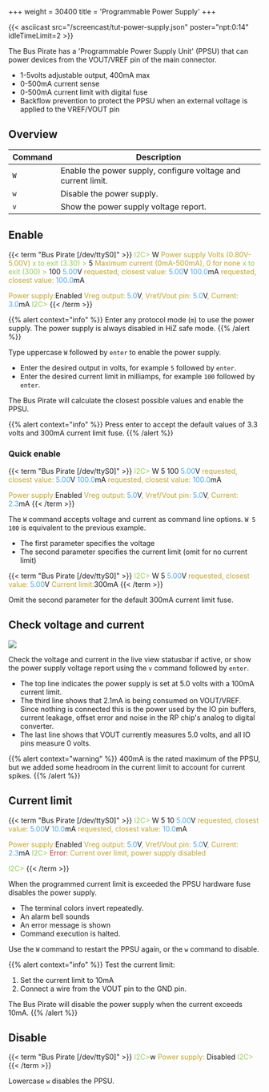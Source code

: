 +++
weight = 30400
title = 'Programmable Power Supply'
+++

{{< asciicast src="/screencast/tut-power-supply.json" poster="npt:0:14"  idleTimeLimit=2 >}}

The Bus Pirate has a 'Programmable Power Supply Unit' (PPSU) that can power devices from the VOUT/VREF pin of the main connector.

- 1-5volts adjustable output, 400mA max
- 0-500mA current sense 
- 0-500mA current limit with digital fuse
- Backflow prevention to protect the PPSU when an external voltage is applied to the VREF/VOUT pin

## Overview

|Command|Description|
|---|---|
|```W```|Enable the power supply, configure voltage and current limit.|
|```w```|Disable the power supply.|
|```v```|Show the power supply voltage report.|

## Enable
{{< term "Bus Pirate [/dev/ttyS0]" >}}
<span style="color:#96cb59">I2C></span> W
<span style="color:#bfa530">Power supply
Volts (0.80V-5.00V)</span>
<span style="color:#96cb59">x to exit (3.30) ></span> 5
<span style="color:#bfa530">Maximum current (0mA-500mA), 0 for none</span>
<span style="color:#96cb59">x to exit (300) ></span> 100
<span style="color:#53a6e6">5.00</span>V<span style="color:#bfa530"> requested, closest value: <span style="color:#53a6e6">5.00</span></span>V
<span style="color:#53a6e6">100.0</span>mA<span style="color:#bfa530"> requested, closest value: <span style="color:#53a6e6">100.0</span></span>mA

<span style="color:#bfa530">Power supply:</span>Enabled
<span style="color:#bfa530">Vreg output: <span style="color:#53a6e6">5.0</span></span>V<span style="color:#bfa530">, Vref/Vout pin: <span style="color:#53a6e6">5.0</span></span>V<span style="color:#bfa530">, Current: <span style="color:#53a6e6">3.0</span></span>mA<span style="color:#bfa530">
</span>
<span style="color:#96cb59">I2C></span> 
{{< /term >}}

{{% alert context="info" %}}
Enter any protocol mode (```m```) to use the power supply. The power supply is always disabled in HiZ safe mode.
{{% /alert %}}

Type uppercase ```W``` followed by ```enter``` to enable the power supply. 

- Enter the desired output in volts, for example ```5``` followed by ```enter```.
- Enter the desired current limit in milliamps, for example ```100``` followed by ```enter```.

The Bus Pirate will calculate the closest possible values and enable the PPSU.

{{% alert context="info" %}}
Press enter to accept the default values of 3.3 volts and 300mA current limit fuse.
{{% /alert %}}

### Quick enable

{{< term "Bus Pirate [/dev/ttyS0]" >}}
<span style="color:#96cb59">I2C></span> W 5 100
<span style="color:#53a6e6">5.00</span>V<span style="color:#bfa530"> requested, closest value: <span style="color:#53a6e6">5.00</span></span>V
<span style="color:#53a6e6">100.0</span>mA<span style="color:#bfa530"> requested, closest value: <span style="color:#53a6e6">100.0</span></span>mA

<span style="color:#bfa530">Power supply:</span>Enabled
<span style="color:#bfa530">Vreg output: <span style="color:#53a6e6">5.0</span></span>V<span style="color:#bfa530">, Vref/Vout pin: <span style="color:#53a6e6">5.0</span></span>V<span style="color:#bfa530">, Current: <span style="color:#53a6e6">2.3</span></span>mA<span style="color:#bfa530">
</span>
{{< /term >}}

The ```W``` command accepts voltage and current as command line options. ```W 5 100``` is equivalent to the previous example.
- The first parameter specifies the voltage
- The second parameter specifies the current limit (omit for no current limit)

{{< term "Bus Pirate [/dev/ttyS0]" >}}
<span style="color:#96cb59">I2C></span> W 5
<span style="color:#53a6e6">5.00</span>V<span style="color:#bfa530"> requested, closest value: <span style="color:#53a6e6">5.00</span></span>V
<span style="color:#bfa530">Current limit:</span>300mA
{{< /term >}}

Omit the second parameter for the default 300mA current limit fuse.

## Check voltage and current

![](/images/docs/fw/psu-statusbar1a.png)

Check the voltage and current in the live view statusbar if active, or show the power supply voltage report using the ```v``` command followed by ```enter```.

- The top line indicates the power supply is set at 5.0 volts with a 100mA current limit. 
- The third line shows that 2.1mA is being consumed on VOUT/VREF. Since nothing is connected this is the power used by the IO pin buffers, current leakage, offset error and noise in the RP chip's analog to digital converter.
- The last line shows that VOUT currently measures 5.0 volts, and all IO pins measure 0 volts.

{{% alert context="warning" %}}
400mA is the rated maximum of the PPSU, but we added some headroom in the current limit to account for current spikes.
{{% /alert %}}

## Current limit

{{< term "Bus Pirate [/dev/ttyS0]" >}}
<span style="color:#96cb59">I2C></span> W 5 10
<span style="color:#53a6e6">5.00</span>V<span style="color:#bfa530"> requested, closest value: <span style="color:#53a6e6">5.00</span></span>V
<span style="color:#53a6e6">10.0</span>mA<span style="color:#bfa530"> requested, closest value: <span style="color:#53a6e6">10.0</span></span>mA

<span style="color:#bfa530">Power supply:</span>Enabled
<span style="color:#bfa530">Vreg output: <span style="color:#53a6e6">5.0</span></span>V<span style="color:#bfa530">, Vref/Vout pin: <span style="color:#53a6e6">5.0</span></span>V<span style="color:#bfa530">, Current: <span style="color:#53a6e6">2.3</span></span>mA<span style="color:#bfa530">
</span>
<span style="color:#96cb59">I2C></span>
<span style="color:#bf3030">Error:<span style="color:#bfa530"> Current over limit, power supply disabled</span></span>

<span style="color:#96cb59">I2C></span> 
{{< /term >}}

When the programmed current limit is exceeded the PPSU hardware fuse disables the power supply. 
- The terminal colors invert repeatedly.
- An alarm bell sounds
- An error message is shown 
- Command execution is halted. 

Use the ```W``` command to restart the PPSU again, or the ```w``` command to disable.

{{% alert context="info" %}}
Test the current limit:
1. Set the current limit to 10mA
2. Connect a wire from the VOUT pin to the GND pin. 

The Bus Pirate will disable the power supply when the current exceeds 10mA.
{{% /alert %}}

## Disable

{{< term "Bus Pirate [/dev/ttyS0]" >}}
<span style="color:#96cb59">I2C></span>w
<span style="color:#bfa530"><span style="color:#bfa530">Power supply: </span></span>Disabled
<span style="color:#96cb59">I2C></span> 
{{< /term >}}

Lowercase ```w``` disables the PPSU.
